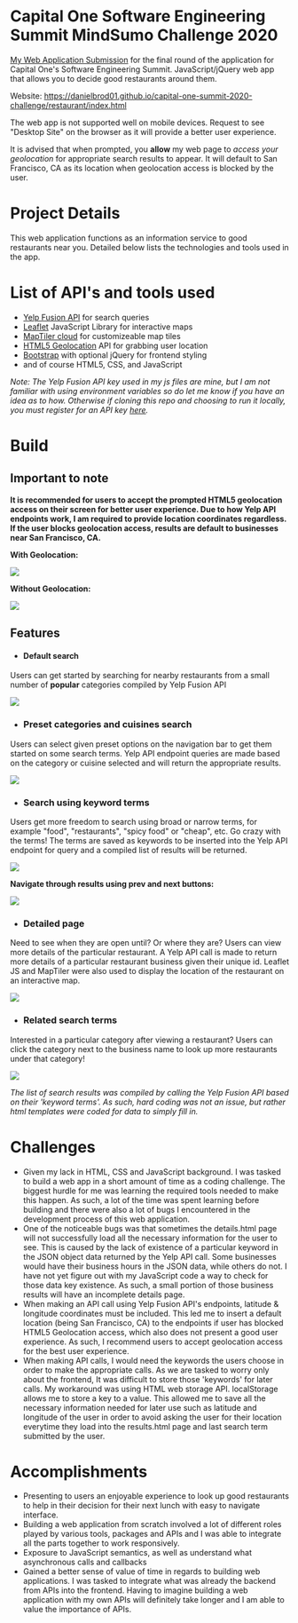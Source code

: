 # Capital One Software Engineering Summit MindSumo Challenge 2020
<a href="https://danielbrod01.github.io/capital-one-summit-2020-challenge/restaurant/index.html">My Web Application Submission</a>
for the final round of the application for Capital One's Software Engineering Summit. JavaScript/jQuery web app that allows you to decide good restaurants around them.

Website: https://danielbrod01.github.io/capital-one-summit-2020-challenge/restaurant/index.html

The web app is not supported well on mobile devices. Request to see "Desktop Site" on the browser as it will provide a better user experience. 

It is advised that when prompted, you **allow** my web page to *access your geolocation* for appropriate search results to appear. It will default to San Francisco, CA as its location when geolocation access is blocked by the user.

# Project Details
This web application functions as an information service to good restaurants near you. Detailed below lists the technologies and tools used in the app.

# List of API's and tools used
* <a href="https://www.yelp.com/developers">Yelp Fusion API</a> for search queries
* <a href="https://leafletjs.com/index.html">Leaflet</a> JavaScript Library for interactive maps
* <a href="https://www.maptiler.com/cloud/">MapTiler cloud</a> for customizeable map tiles
* <a href="https://www.w3schools.com/html/html5_geolocation.asp">HTML5 Geolocation</a> API for grabbing user location
* <a href="https://getbootstrap.com/docs/3.4/">Bootstrap</a> with optional jQuery for frontend styling
* and of course HTML5, CSS, and JavaScript

*Note: The Yelp Fusion API key used in my js files are mine, but I am not familiar with using environment variables so do let me know if you have an idea as to how. Otherwise if cloning this repo and choosing to run it locally, you must register for an API key <a href="https://www.yelp.com/fusion">here</a>.*

# Build
## Important to note
**It is recommended for users to accept the prompted HTML5 geolocation access on their screen for better user experience. Due to how Yelp API endpoints work, I am required to provide location coordinates regardless. If the user blocks geolocation access, results are default to businesses near San Francisco, CA.**

**With Geolocation:**

![](acceptlocation.gif)

**Without Geolocation:**

![](blocklocation.gif)

## Features
* #### Default search
Users can get started by searching for nearby restaurants from a small number of **popular** categories compiled by Yelp Fusion API

![](default-search.gif)

* ### Preset categories and cuisines search
Users can select given preset options on the navigation bar to get them started on some search terms. Yelp API endpoint queries are made based on the category or cuisine selected and will return the appropriate results.

![](preset-search.gif)

* ### Search using keyword terms
Users get more freedom to search using broad or narrow terms, for example "food", "restaurants", "spicy food" or "cheap", etc. Go crazy with the terms! The terms are saved as keywords to be inserted into the Yelp API endpoint for query and a compiled list of results will be returned.

![](keyword-search.gif)

**Navigate through results using prev and next buttons:**

![](buttons.gif)

* ### Detailed page
Need to see when they are open until? Or where they are? Users can view more details of the particular restaurant. A Yelp API call is made to return more details of a particular restaurant business given their unique id. Leaflet JS and MapTiler were also used to display the location of the restaurant on an interactive map.

![](details.gif)

* ### Related search terms
Interested in a particular category after viewing a restaurant? Users can click the category next to the business name to look up more restaurants under that category!

![](related-search.gif)

*The list of search results was compiled by calling the Yelp Fusion API based on their 'keyword terms'. As such, hard coding was not an issue, but rather html templates were coded for data to simply fill in.*

# Challenges
* Given my lack in HTML, CSS and JavaScript background. I was tasked to build a web app in a short amount of time as a coding challenge. The biggest hurdle for me was learning the required tools needed to make this happen. As such, a lot of the time was spent learning before building and there were also a lot of bugs I encountered in the development process of this web application.
* One of the noticeable bugs was that sometimes the details.html page will not successfully load all the necessary information for the user to see. This is caused by the lack of existence of a particular keyword in the JSON object data returned by the Yelp API call. Some businesses would have their business hours in the JSON data, while others do not. I have not yet figure out with my JavaScript code a way to check for those data key existence. As such, a small portion of those business results will have an incomplete details page.
* When making an API call using Yelp Fusion API's endpoints, latitude & longitude coordinates must be included. This led me to insert a default location (being San Francisco, CA) to the endpoints if user has blocked HTML5 Geolocation access, which also does not present a good user experience. As such, I recommend users to accept geolocation access for the best user experience.
* When making API calls, I would need the keywords the users choose in order to make the appropriate calls. As we are tasked to worry only about the frontend, It was difficult to store those 'keywords' for later calls. My workaround was using HTML web storage API. localStorage allows me to store a key to a value. This allowed me to save all the necessary information needed for later use such as latitude and longitude of the user in order to avoid asking the user for their location everytime they load into the results.html page and last search term submitted by the user.

# Accomplishments
* Presenting to users an enjoyable experience to look up good restaurants to help in their decision for their next lunch with easy to navigate interface.
* Building a web application from scratch involved a lot of different roles played by various tools, packages and APIs and I was able to integrate all the parts together to work responsively.
* Exposure to JavaScript semantics, as well as understand what asynchronous calls and callbacks
* Gained a better sense of value of time in regards to building web applications. I was tasked to integrate what was already the backend from APIs into the frontend. Having to imagine building a web application with my own APIs will definitely take longer and I am able to value the importance of APIs.
